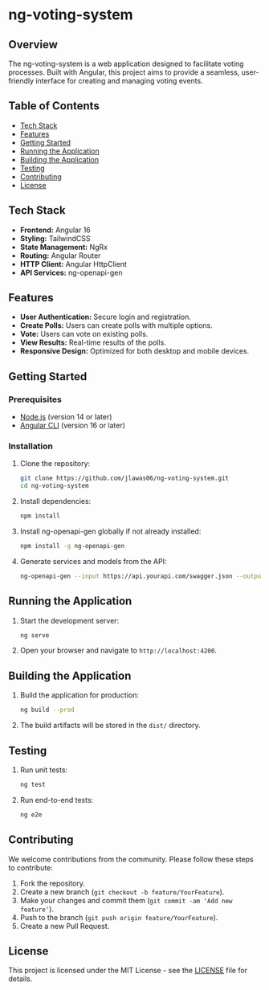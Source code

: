 # ng-voting-system

## Overview

The ng-voting-system is a web application designed to facilitate voting processes. Built with Angular, this project aims to provide a seamless, user-friendly interface for creating and managing voting events.

## Table of Contents

- [Tech Stack](#tech-stack)
- [Features](#features)
- [Getting Started](#getting-started)
- [Running the Application](#running-the-application)
- [Building the Application](#building-the-application)
- [Testing](#testing)
- [Contributing](#contributing)
- [License](#license)

## Tech Stack

- **Frontend:** Angular 16
- **Styling:** TailwindCSS
- **State Management:** NgRx
- **Routing:** Angular Router
- **HTTP Client:** Angular HttpClient
- **API Services:** ng-openapi-gen

## Features

- **User Authentication:** Secure login and registration.
- **Create Polls:** Users can create polls with multiple options.
- **Vote:** Users can vote on existing polls.
- **View Results:** Real-time results of the polls.
- **Responsive Design:** Optimized for both desktop and mobile devices.

## Getting Started

### Prerequisites

- [Node.js](https://nodejs.org/) (version 14 or later)
- [Angular CLI](https://angular.io/cli) (version 16 or later)

### Installation

1. Clone the repository:

    ```bash
    git clone https://github.com/jlawas06/ng-voting-system.git
    cd ng-voting-system
    ```

2. Install dependencies:

    ```bash
    npm install
    ```

3. Install ng-openapi-gen globally if not already installed:

    ```bash
    npm install -g ng-openapi-gen
    ```

4. Generate services and models from the API:

    ```bash
    ng-openapi-gen --input https://api.yourapi.com/swagger.json --output src/app/api
    ```

## Running the Application

1. Start the development server:

    ```bash
    ng serve
    ```

2. Open your browser and navigate to `http://localhost:4200`.

## Building the Application

1. Build the application for production:

    ```bash
    ng build --prod
    ```

2. The build artifacts will be stored in the `dist/` directory.

## Testing

1. Run unit tests:

    ```bash
    ng test
    ```

2. Run end-to-end tests:

    ```bash
    ng e2e
    ```

## Contributing

We welcome contributions from the community. Please follow these steps to contribute:

1. Fork the repository.
2. Create a new branch (`git checkout -b feature/YourFeature`).
3. Make your changes and commit them (`git commit -am 'Add new feature'`).
4. Push to the branch (`git push origin feature/YourFeature`).
5. Create a new Pull Request.

## License

This project is licensed under the MIT License - see the [LICENSE](LICENSE) file for details.
